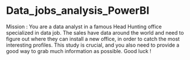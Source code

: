 # Data_jobs_analysis_PowerBI
Mission : You are a data analyst in a famous Head Hunting office specialized in data job. The sales have data around the world and need to figure out where they can install a new office, in order to catch the most interesting profiles. This study is crucial, and you also need to provide a good way to grab much information as possible. Good luck !
